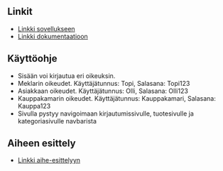 ## Linkit
* [Linkki sovellukseen](http://nuurtamo.users.cs.helsinki.fi/Tietokantasovellus/)
* [Linkki dokumentaatioon](https://github.com/EsaNuurtamo/Tsoha-Bootstrap/blob/master/doc/dokumentaatio.pdf)

## Käyttöohje
* Sisään voi kirjautua eri oikeuksin.
* Meklarin oikeudet. Käyttäjätunnus: Topi, Salasana: Topi123
* Asiakkaan oikeudet. Käyttäjätunnus: Olli, Salasana: Olli123
* Kauppakamarin oikeudet. Käyttäjätunnus: Kauppakamari, Salasana: Kauppa123
* Sivulla pystyy navigoimaan kirjautumissivulle, tuotesivulle ja kategoriasivulle navbarista

## Aiheen esittely
* [Linkki aihe-esittelyyn](http://advancedkittenry.github.io/suunnittelu_ja_tyoymparisto/aiheet/Huutokauppa.html) 
